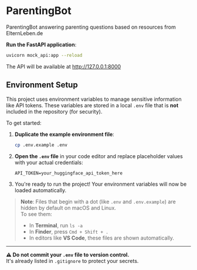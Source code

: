 # ParentingBot
ParentingBot answering parenting questions based on resources from ElternLeben.de


**Run the FastAPI application**:
   ```bash
   uvicorn mock_api:app --reload
   ```
   The API will be available at http://127.0.0.1:8000

## Environment Setup

This project uses environment variables to manage sensitive information like API tokens. These variables are stored in a local `.env` file that is **not** included in the repository (for security).

To get started:

1. **Duplicate the example environment file**:
   ```bash
   cp .env.example .env
   ```

2. **Open the `.env` file** in your code editor and replace placeholder values with your actual credentials:
   ```env
   API_TOKEN=your_huggingface_api_token_here
   ```

3. You're ready to run the project! Your environment variables will now be loaded automatically.

> **Note**: Files that begin with a dot (like `.env` and `.env.example`) are hidden by default on macOS and Linux.  
> To see them:
> - In **Terminal**, run `ls -a`  
> - In **Finder**, press `Cmd + Shift + .`  
> - In editors like **VS Code**, these files are shown automatically.

---

**⚠️ Do not commit your `.env` file to version control.**  
It's already listed in `.gitignore` to protect your secrets.
